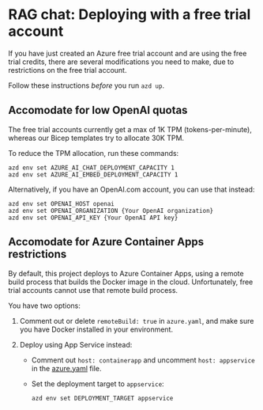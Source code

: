 # RAG chat: Deploying with a free trial account

If you have just created an Azure free trial account and are using the free trial credits,
there are several modifications you need to make, due to restrictions on the free trial account.

Follow these instructions *before* you run `azd up`.

## Accomodate for low OpenAI quotas

The free trial accounts currently get a max of 1K TPM (tokens-per-minute), whereas our Bicep templates try to allocate 30K TPM.

To reduce the TPM allocation, run these commands:

```shell
azd env set AZURE_AI_CHAT_DEPLOYMENT_CAPACITY 1
azd env set AZURE_AI_EMBED_DEPLOYMENT_CAPACITY 1
```

Alternatively, if you have an OpenAI.com account, you can use that instead:

```shell
azd env set OPENAI_HOST openai
azd env set OPENAI_ORGANIZATION {Your OpenAI organization}
azd env set OPENAI_API_KEY {Your OpenAI API key}
```

## Accomodate for Azure Container Apps restrictions

By default, this project deploys to Azure Container Apps, using a remote build process that builds the Docker image in the cloud.
Unfortunately, free trial accounts cannot use that remote build process.

You have two options:

1. Comment out or delete `remoteBuild: true` in `azure.yaml`, and make sure you have Docker installed in your environment.

2. Deploy using App Service instead:

    * Comment out `host: containerapp` and uncomment `host: appservice` in the [azure.yaml](../azure.yaml) file.
    * Set the deployment target to `appservice`:

        ```shell
        azd env set DEPLOYMENT_TARGET appservice
        ```
